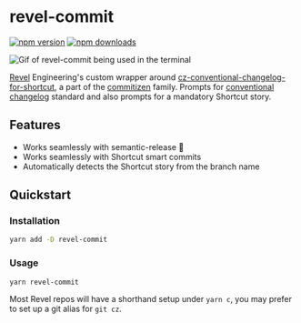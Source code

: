 # revel-commit

[![npm version](https://img.shields.io/npm/v/revel-commit.svg?style=flat-square)](https://www.npmjs.org/package/cz-conventional-changelog-for-shortcut)
[![npm downloads](https://img.shields.io/npm/dm/revel-commit.svg?style=flat-square)](http://npm-stat.com/charts.html?package=cz-conventional-changelog-for-shortcut&from=2015-08-01)

![Gif of revel-commit being used in the terminal](https://gist.githubusercontent.com/dionlarson/4c369b9a2f9f7bf00eae14751719ccd8/raw/86ec20f9f6dab0489a9e57da9ba28d20dc904c6a/revel-commit.gif)

[Revel](https://www.hellorevel.com/about) Engineering's custom wrapper around [cz-conventional-changelog-for-shortcut](https://github.com/dionlarson/cz-conventional-changelog-for-shortcut), a part of the [commitizen](https://github.com/commitizen/cz-cli) family. Prompts for [conventional changelog](https://github.com/conventional-changelog/conventional-changelog) standard and also prompts for a mandatory Shortcut story.

## Features

- Works seamlessly with semantic-release 🚀
- Works seamlessly with Shortcut smart commits
- Automatically detects the Shortcut story from the branch name

## Quickstart

### Installation

```bash
yarn add -D revel-commit
```

### Usage

```
yarn revel-commit
```

Most Revel repos will have a shorthand setup under `yarn c`, you may prefer to set up a git alias for `git cz`.
